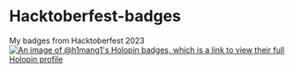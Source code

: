 # Hacktoberfest-badges
My badges from Hacktoberfest 2023
[![An image of @h1mang1's Holopin badges, which is a link to view their full Holopin profile](https://holopin.me/h1mang1)](https://holopin.io/@h1mang1)
